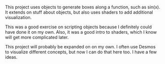 This project uses objects to generate boxes along a function, such as sin(x). It extends on stuff about objects, but also uses shaders to add additional visualization.

This was a good exercise on scripting objects because I definitely could have done it on my own. Also, it was a good intro to shaders, which I know will get more complicated later.

This project will probably be expanded on on my own. I often use Desmos to visualize different concepts, but now I can do that here too. I have a few ideas.
